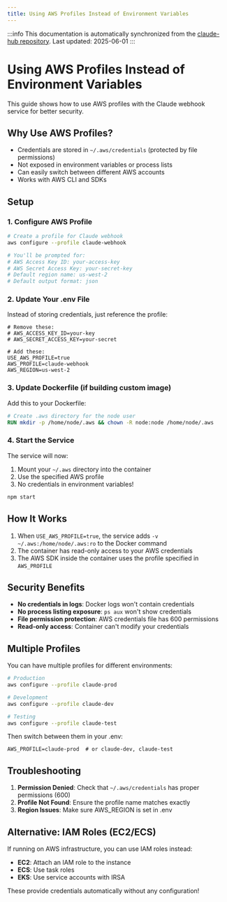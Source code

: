 ```yaml
---
title: Using AWS Profiles Instead of Environment Variables
---
```


:::info
This documentation is automatically synchronized from the [claude-hub repository](https://github.com/claude-did-this/claude-hub). 
Last updated: 2025-06-01
:::



# Using AWS Profiles Instead of Environment Variables

This guide shows how to use AWS profiles with the Claude webhook service for better security.

## Why Use AWS Profiles?

- Credentials are stored in `~/.aws/credentials` (protected by file permissions)
- Not exposed in environment variables or process lists
- Can easily switch between different AWS accounts
- Works with AWS CLI and SDKs

## Setup

### 1. Configure AWS Profile

```bash
# Create a profile for Claude webhook
aws configure --profile claude-webhook

# You'll be prompted for:
# AWS Access Key ID: your-access-key
# AWS Secret Access Key: your-secret-key
# Default region name: us-west-2
# Default output format: json
```

### 2. Update Your .env File

Instead of storing credentials, just reference the profile:

```env
# Remove these:
# AWS_ACCESS_KEY_ID=your-key
# AWS_SECRET_ACCESS_KEY=your-secret

# Add these:
USE_AWS_PROFILE=true
AWS_PROFILE=claude-webhook
AWS_REGION=us-west-2
```

### 3. Update Dockerfile (if building custom image)

Add this to your Dockerfile:

```dockerfile
# Create .aws directory for the node user
RUN mkdir -p /home/node/.aws && chown -R node:node /home/node/.aws
```

### 4. Start the Service

The service will now:
1. Mount your `~/.aws` directory into the container
2. Use the specified AWS profile
3. No credentials in environment variables!

```bash
npm start
```

## How It Works

1. When `USE_AWS_PROFILE=true`, the service adds `-v ~/.aws:/home/node/.aws:ro` to the Docker command
2. The container has read-only access to your AWS credentials
3. The AWS SDK inside the container uses the profile specified in `AWS_PROFILE`

## Security Benefits

- **No credentials in logs**: Docker logs won't contain credentials
- **No process listing exposure**: `ps aux` won't show credentials
- **File permission protection**: AWS credentials file has 600 permissions
- **Read-only access**: Container can't modify your credentials

## Multiple Profiles

You can have multiple profiles for different environments:

```bash
# Production
aws configure --profile claude-prod

# Development
aws configure --profile claude-dev

# Testing
aws configure --profile claude-test
```

Then switch between them in your .env:

```env
AWS_PROFILE=claude-prod  # or claude-dev, claude-test
```

## Troubleshooting

1. **Permission Denied**: Check that `~/.aws/credentials` has proper permissions (600)
2. **Profile Not Found**: Ensure the profile name matches exactly
3. **Region Issues**: Make sure AWS_REGION is set in .env

## Alternative: IAM Roles (EC2/ECS)

If running on AWS infrastructure, you can use IAM roles instead:

- **EC2**: Attach an IAM role to the instance
- **ECS**: Use task roles
- **EKS**: Use service accounts with IRSA

These provide credentials automatically without any configuration!